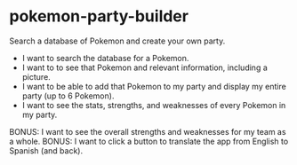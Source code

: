 # pokemon-party-builder
Search a database of Pokemon and create your own party.

- I want to search the database for a Pokemon.
- I want to to see that Pokemon and relevant information, including a picture.
- I want to be able to add that Pokemon to my party and display my entire party (up to 6 Pokemon).
- I want to see the stats, strengths, and weaknesses of every Pokemon in my party.

BONUS: I want to see the overall strengths and weaknesses for my team as a whole.
BONUS: I want to click a button to translate the app from English to Spanish (and back).
